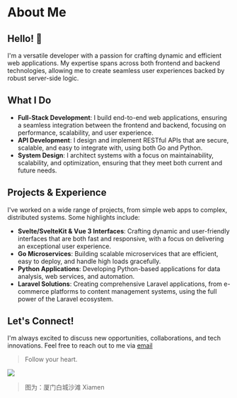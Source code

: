 # About Me

## Hello! 👋

I'm a versatile developer with a passion for crafting dynamic and efficient web applications. My expertise spans across both frontend and backend technologies, allowing me to create seamless user experiences backed by robust server-side logic.

## What I Do

- **Full-Stack Development**: I build end-to-end web applications, ensuring a seamless integration between the frontend and backend, focusing on performance, scalability, and user experience.
- **API Development**: I design and implement RESTful APIs that are secure, scalable, and easy to integrate with, using both Go and Python.
- **System Design**: I architect systems with a focus on maintainability, scalability, and optimization, ensuring that they meet both current and future needs.

## Projects & Experience

I've worked on a wide range of projects, from simple web apps to complex, distributed systems. Some highlights include:

- **Svelte/SvelteKit & Vue 3 Interfaces**: Crafting dynamic and user-friendly interfaces that are both fast and responsive, with a focus on delivering an exceptional user experience.
- **Go Microservices**: Building scalable microservices that are efficient, easy to deploy, and handle high loads gracefully.
- **Python Applications**: Developing Python-based applications for data analysis, web services, and automation.
- **Laravel Solutions**: Creating comprehensive Laravel applications, from e-commerce platforms to content management systems, using the full power of the Laravel ecosystem.

## Let's Connect!

I'm always excited to discuss new opportunities, collaborations, and tech innovations. Feel free to reach out to me via [email](mailto:sarnatskym@gmail.com)

> Follow your heart.

[![](https://pandao.github.io/editor.md/examples/images/7.jpg)](https://pandao.github.io/editor.md/examples/images/7.jpg "李健首张专辑《似水流年》封面")

> 图为：厦门白城沙滩 Xiamen

